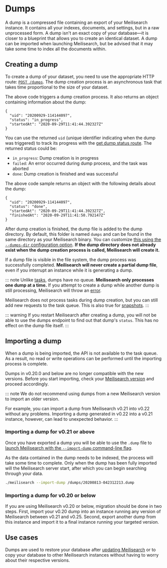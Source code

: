 # Dumps

A dump is a compressed file containing an export of your Meilisearch instance. It contains all your indexes, documents, and settings, but in a raw unprocessed form. A dump isn't an exact copy of your database—it is closer to a blueprint that allows you to create an identical dataset. A dump can be imported when launching Meilisearch, but be advised that it may take some time to index all the documents within.

## Creating a dump

To create a dump of your dataset, you need to use the appropriate HTTP route: [`POST /dumps`](/reference/dump.md#create-a-dump). The dump creation process is an asynchronous task that takes time proportional to the size of your dataset.

<CodeSamples id="post_dump_1" />

The above code triggers a dump creation process. It also returns an object containing information about the dump:

```
{
  "uid": "20200929-114144097",
  "status": "in_progress",
  "startedAt": "2020-09-29T11:41:44.392327Z"
}
```

You can use the returned `uid` (unique identifier indicating when the dump was triggered) to track its progress with the [get dump status route](/reference/dump.md#get-dump-status). The returned status could be:

- `in_progress`: Dump creation is in progress
- `failed`: An error occurred during dump process, and the task was aborted
- `done`: Dump creation is finished and was successful

<CodeSamples id="get_dump_status_1" />

The above code sample returns an object with the following details about the dump:

```
{
  "uid": "20200929-114144097",
  "status": "done",
  "startedAt": "2020-09-29T11:41:44.392327Z",
  "finishedAt": "2020-09-29T11:41:50.792147Z"
}
```

After dump creation is finished, the dump file is added to the dump directory. By default, this folder is named `dumps` and can be found in the same directory as your  Meilisearch binary. You can customize [this using the `--dumps-dir` configuration option](/learn/configuration/instance_options.md#dumps-destination). **If the dump directory does not already exist when the dump creation process is called, Meilisearch will create it.**

If a dump file is visible in the file system, the dump process was successfully completed. **Meilisearch will never create a partial dump file**, even if you interrupt an instance while it is generating a dump.

::: note
Unlike [tasks](/learn/advanced/asynchronous_operations.md), dumps have no queue. **Meilisearch only processes one dump at a time.** If you attempt to create a dump while another dump is still processing, Meilisearch will throw an [error](/reference/error_codes.md#dump-already-processing).

Meilisearch does not process tasks during dump creation, but you can still add new requests to the task queue. This is also true for [snapshots](/learn/advanced/snapshots.md#snapshots).
:::

::: warning
If you restart Meilisearch after creating a dump, you will not be able to use the dumps endpoint to find out that dump's `status`. This has no effect on the dump file itself.
:::

## Importing a dump

When a dump is being imported, the API is not available to the task queue. As a result, no read or write operations can be performed until the importing process is complete.

Dumps in v0.20.0 and below are no longer compatible with the new versions. Before you start importing, check your [Meilisearch version](/reference/version.md#example) and proceed accordingly.

::: note
We do not recommend using dumps from a new Meilisearch version to import an older version.

For example, you can import a dump from Meilisearch v0.21 into v0.22 without any problems. Importing a dump generated in v0.22 into a v0.21 instance, however, can lead to unexpected behavior.
:::

### Importing a dump for v0.21 or above

Once you have exported a dump you will be able to use the `.dump` file to [launch Meilisearch with the `--import-dump` command-line flag](/learn/configuration/instance_options.md#import-dump).

As the data contained in the dump needs to be indexed, the process will take some time to complete. Only when the dump has been fully imported will the Meilisearch server start, after which you can begin searching through your data.

```bash
./meilisearch --import-dump /dumps/20200813-042312213.dump
```

### Importing a dump for v0.20 or below

If you are using Meilisearch v0.20 or below, migration should be done in two steps. First, import your v0.20 dump into an instance running any version of Meilisearch between v0.21 and v0.25. Second, export another dump from this instance and import it to a final instance running your targeted version.

## Use cases

Dumps are used to restore your database after [updating Meilisearch](/learn/advanced/updating.md) or to copy your database to other Meilisearch instances without having to worry about their respective versions.
